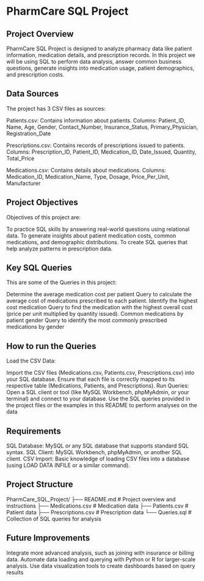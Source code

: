 # PharmCare SQL Project
## Project Overview
PharmCare SQL Project is designed to analyze pharmacy data like patient information, medication details, and prescription records. In this project we will be using SQL to perform data analysis, answer common business questions, generate insights into medication usage, patient demographics, and prescription costs.
## Data Sources
The project has 3 CSV files as sources:

Patients.csv: Contains information about patients.
Columns: Patient_ID, Name, Age, Gender, Contact_Number, Insurance_Status, Primary_Physician, Registration_Date

Prescriptions.csv: Contains records of prescriptions issued to patients.
Columns: Prescription_ID, Patient_ID, Medication_ID, Date_Issued, Quantity, Total_Price

Medications.csv: Contains details about medications.
Columns: Medication_ID, Medication_Name, Type, Dosage, Price_Per_Unit, Manufacturer
## Project Objectives
Objectives of this project are:

To practice SQL skills by answering real-world questions using relational data.
To generate insights about patient medication costs, common medications, and demographic distributions.
To create SQL queries that help analyze patterns in prescription data.
## Key SQL Queries
This are some of the Queries in this project:

Determine the average medication cost per patient
Query to calculate the average cost of medications prescribed to each patient.
Identify the highest cost medication
Query to find the medication with the highest overall cost (price per unit multiplied by quantity issued).
Common medications by patient gender
Query to identify the most commonly prescribed medications by gender
## How to run the Queries
Load the CSV Data:

Import the CSV files (Medications.csv, Patients.csv, Prescriptions.csv) into your SQL database. Ensure that each file is correctly mapped to its respective table (Medications, Patients, and Prescriptions).
Run Queries:
Open a SQL client or tool (like MySQL Workbench, phpMyAdmin, or your terminal) and connect to your database.
Use the SQL queries provided in the project files or the examples in this README to perform analyses on the data
## Requirements
SQL Database: MySQL or any SQL database that supports standard SQL syntax.
SQL Client: MySQL Workbench, phpMyAdmin, or another SQL client.
CSV Import: Basic knowledge of loading CSV files into a database (using LOAD DATA INFILE or a similar command).
## Project Structure
PharmCare_SQL_Project/
├── README.md                 # Project overview and instructions
├── Medications.csv           # Medication data
├── Patients.csv              # Patient data
├── Prescriptions.csv         # Prescription data
└── Queries.sql               # Collection of SQL queries for analysis
## Future Improvements
Integrate more advanced analysis, such as joining with insurance or billing data.
Automate data loading and querying with Python or R for larger-scale analysis.
Use data visualization tools to create dashboards based on query results

